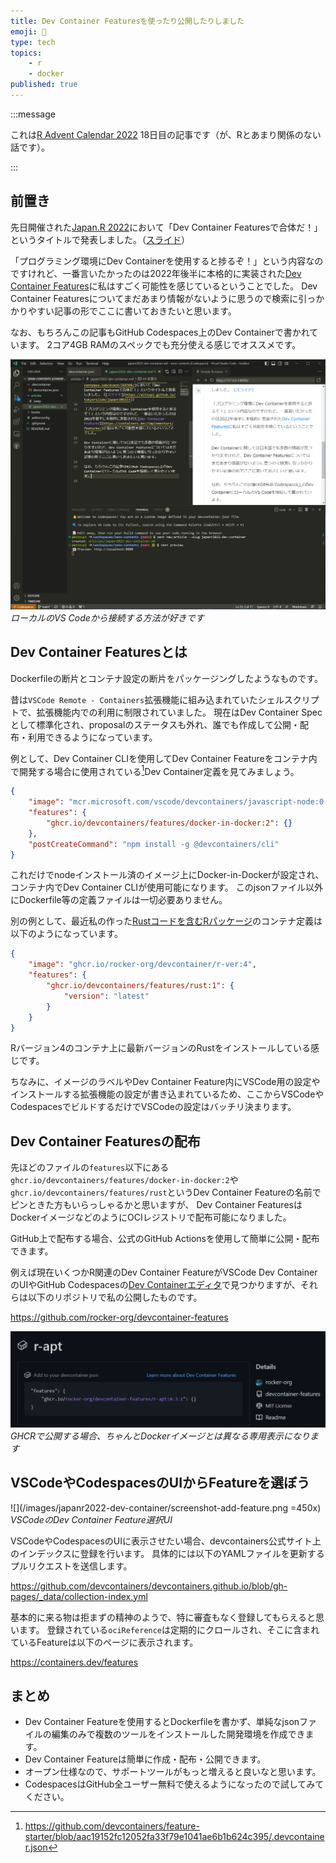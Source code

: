 ```yaml
---
title: Dev Container Featuresを使ったり公開したりしました
emoji: 🐳
type: tech
topics:
    - r
    - docker
published: true
---
```


:::message

これは[R Advent Calendar 2022](https://qiita.com/advent-calendar/2022/rlang) 18日目の記事です（が、Rとあまり関係のない話です）。

:::

## 前置き

先日開催された[Japan.R 2022](https://japanr.connpass.com/event/265366/)において「Dev Container Featuresで合体だ！」というタイトルで発表しました。（[スライド](https://eitsupi.github.io/tokyorslide/japanr2022lt)）

「プログラミング環境にDev Containerを使用すると捗るぞ！」という内容なのですけれど、一番言いたかったのは2022年後半に本格的に実装された[Dev Container Features](https://containers.dev/implementors/features/)に私はすごく可能性を感じているということでした。
Dev Container Featuresについてまだあまり情報がないように思うので検索に引っかかりやすい記事の形でここに書いておきたいと思います。

なお、もちろんこの記事もGitHub Codespaces上のDev Containerで書かれています。
2コア4GB RAMのスペックでも充分使える感じでオススメです。

![](/images/japanr2022-dev-container/screenshot-vscode.png)
*ローカルのVS Codeから接続する方法が好きです*

## Dev Container Featuresとは

Dockerfileの断片とコンテナ設定の断片をパッケージングしたようなものです。

昔は`VSCode Remote - Containers`拡張機能に組み込まれていたシェルスクリプトで、拡張機能内での利用に制限されていました。
現在はDev Container Specとして標準化され、proposalのステータスも外れ、誰でも作成して公開・配布・利用できるようになっています。

例として、Dev Container CLIを使用してDev Container Featureをコンテナ内で開発する場合に使用されている[^1]Dev Container定義を見てみましょう。

[^1]: https://github.com/devcontainers/feature-starter/blob/aac19152fc12052fa33f79e1041ae6b1b624c395/.devcontainer.json

```json:.devcontainer.json
{
    "image": "mcr.microsoft.com/vscode/devcontainers/javascript-node:0-18",
    "features": {
        "ghcr.io/devcontainers/features/docker-in-docker:2": {}
    },
    "postCreateCommand": "npm install -g @devcontainers/cli"
}
```

これだけでnodeインストール済のイメージ上にDocker-in-Dockerが設定され、コンテナ内でDev Container CLIが使用可能になります。
このjsonファイル以外にDockerfile等の定義ファイルは一切必要ありません。

別の例として、最近私の作った[Rustコードを含むRパッケージ](https://github.com/eitsupi/prqlr)のコンテナ定義は以下のようになっています。

```json:.devcontainer/devcontainer.json
{
    "image": "ghcr.io/rocker-org/devcontainer/r-ver:4",
    "features": {
        "ghcr.io/devcontainers/features/rust:1": {
            "version": "latest"
        }
    }
}
```

Rバージョン4のコンテナ上に最新バージョンのRustをインストールしている感じです。

ちなみに、イメージのラベルやDev Container Feature内にVSCode用の設定やインストールする拡張機能の設定が書き込まれているため、ここからVSCodeやCodespacesでビルドするだけでVSCodeの設定はバッチリ決まります。

## Dev Container Featuresの配布

先ほどのファイルの`features`以下にある`ghcr.io/devcontainers/features/docker-in-docker:2`や`ghcr.io/devcontainers/features/rust`というDev Container Featureの名前でピンときた方もいらっしゃるかと思いますが、
Dev Container FeaturesはDockerイメージなどのようにOCIレジストリで配布可能になりました。

GitHub上で配布する場合、公式のGitHub Actionsを使用して簡単に公開・配布できます。

例えば現在いくつかR関連のDev Container FeatureがVSCode Dev ContainerのUIやGitHub Codespacesの[Dev Containerエディタ](https://github.blog/changelog/2022-10-21-codespaces-configuration-with-the-dev-container-editor/)で見つかりますが、それらは以下のリポジトリで私の公開したものです。

https://github.com/rocker-org/devcontainer-features

![](/images/japanr2022-dev-container/screenshot-r-apt.png)
*GHCRで公開する場合、ちゃんとDockerイメージとは異なる専用表示になります*

## VSCodeやCodespacesのUIからFeatureを選ぼう

![](/images/japanr2022-dev-container/screenshot-add-feature.png =450x)
*VSCodeのDev Container Feature選択UI*

VSCodeやCodespacesのUIに表示させたい場合、devcontainers公式サイト上のインデックスに登録を行います。
具体的には以下のYAMLファイルを更新するプルリクエストを送信します。

https://github.com/devcontainers/devcontainers.github.io/blob/gh-pages/_data/collection-index.yml

基本的に来る物は拒まずの精神のようで、特に審査もなく登録してもらえると思います。
登録されている`ociReference`は定期的にクロールされ、そこに含まれているFeatureは以下のページに表示されます。

https://containers.dev/features

## まとめ

- Dev Container Featureを使用するとDockerfileを書かず、単純なjsonファイルの編集のみで複数のツールをインストールした開発環境を作成できます。
- Dev Container Featureは簡単に作成・配布・公開できます。
- オープン仕様なので、サポートツールがもっと増えると良いなと思います。
- CodespacesはGitHub全ユーザー無料で使えるようになったので試してみてください。
